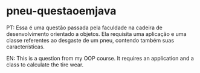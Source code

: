 # pneu-questaoemjava
PT: Essa é uma questão passada pela faculdade na cadeira de desenvolvimento orientado a objetos. Ela requisita uma aplicação e uma classe referentes ao desgaste de um pneu, contendo também suas características.

EN: This is a question from my OOP course. It requires an application and a class to calculate the tire wear.
